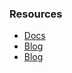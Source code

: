 ### Resources
- [Docs](https://eslint.org/docs/latest/extend/custom-rules)
- [Blog](https://medium.com/bigpicture-one/writing-custom-typescript-eslint-rules-with-unit-tests-for-angular-project-f004482551db)
- [Blog](https://developers.mews.com/how-to-write-custom-eslint-rules/)